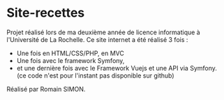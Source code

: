 # Site-recettes

Projet réalisé lors de ma deuxième année de licence informatique à l'Université de La Rochelle.
Ce site internet a été réalisé 3 fois :
  - Une fois en HTML/CSS/PHP, en MVC
  - Une fois avec le framework Symfony,
  - et une dernière fois avec le Framework Vuejs et une API via Symfony. (ce code n'est pour l'instant pas disponible sur github)

Réalisé par Romain SIMON.
